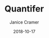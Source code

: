 ---
title: "Quantifer"
description: "Dashboard of browsing activity"
date: "2018-10-17"
author: "Janice Cramer"
contact: "jcramer@mozilla.com"
---